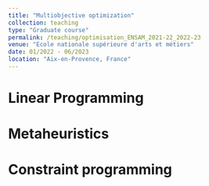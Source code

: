 ```yaml
---
title: "Multiobjective optimization"
collection: teaching
type: "Graduate course"
permalink: /teaching/optimisation_ENSAM_2021-22_2022-23
venue: "Ecole nationale supérieure d'arts et métiers"
date: 01/2022 - 06/2023
location: "Aix-en-Provence, France"
---
```


Linear Programming
======

Metaheuristics
======

Constraint programming
======
